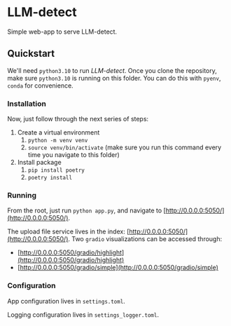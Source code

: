 # LLM-detect

Simple web-app to serve LLM-detect.

## Quickstart

We'll need `python3.10` to run _LLM-detect_. Once you clone the repository, make sure `python3.10` is running on this folder. You can do this with `pyenv`, `conda` for convenience.

### Installation
Now, just follow through the next series of steps:

1. Create a virtual environment
   1. `python -m venv venv`
   2. `source venv/bin/activate` (make sure you run this command every time you navigate to this folder)
2. Install package
   1. `pip install poetry`
   2. `poetry install`

### Running

From the root, just run `python app.py`, and navigate to [http://0.0.0.0:5050/](http://0.0.0.0:5050/).

The upload file service lives in the index: [http://0.0.0.0:5050/](http://0.0.0.0:5050/).
Two `gradio` visualizations can be accessed through:
- [http://0.0.0.0:5050/gradio/highlight](http://0.0.0.0:5050/gradio/highlight)
- [http://0.0.0.0:5050/gradio/simple](http://0.0.0.0:5050/gradio/simple)

### Configuration

App configuration lives in `settings.toml`.

Logging configuration lives in `settings_logger.toml`.
